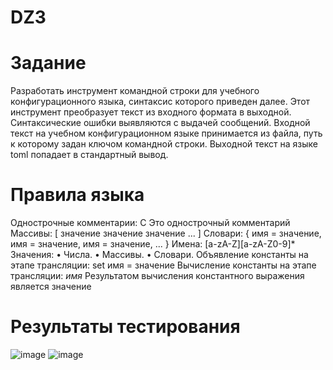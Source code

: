 # DZ3

# Задание

Разработать инструмент командной строки для учебного конфигурационного
языка, синтаксис которого приведен далее. Этот инструмент преобразует текст из
входного формата в выходной. Синтаксические ошибки выявляются с выдачей
сообщений.
Входной текст на учебном конфигурационном языке принимается из
файла, путь к которому задан ключом командной строки. Выходной текст на
языке toml попадает в стандартный вывод.

# Правила языка

Однострочные комментарии:
C Это однострочный комментарий
Массивы:
[ значение значение значение ... ]
Словари:
{
 имя = значение,
 имя = значение,
 имя = значение,
 ...
}
Имена:
[a-zA-Z][a-zA-Z0-9]*
Значения:
• Числа.
• Массивы.
• Словари.
Объявление константы на этапе трансляции:
set имя = значение
Вычисление константы на этапе трансляции:
$имя$
Результатом вычисления константного выражения является значение

# Результаты тестирования

![image](https://github.com/user-attachments/assets/8c617413-fb02-4259-bd71-7517ccd61360)
![image](https://github.com/user-attachments/assets/f913f7e9-dd2d-422d-aada-9d83b2b02f4d)

